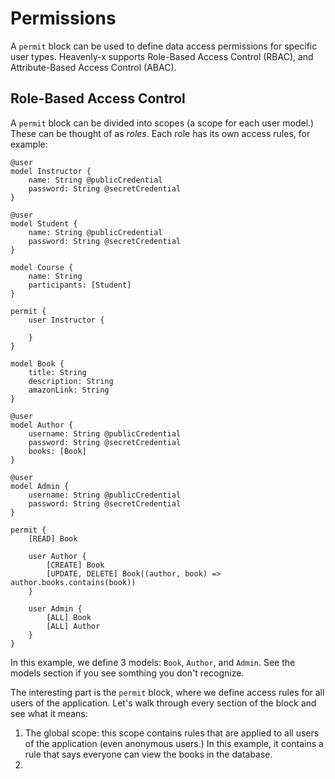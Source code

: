 # Permissions

A `permit` block can be used to define data access permissions for specific user types. Heavenly-x supports Role-Based Access Control (RBAC), and Attribute-Based Access Control (ABAC).

## Role-Based Access Control

A `permit` block can be divided into scopes (a scope for each user model.) These can be thought of as *roles*. Each role has its own access rules, for example:

```heavenly-x
@user
model Instructor {
    name: String @publicCredential
    password: String @secretCredential
}

@user
model Student {
    name: String @publicCredential
    password: String @secretCredential
}

model Course {
    name: String
    participants: [Student]
}

permit {
    user Instructor {
        
    }
}
```

```heavenly-x
model Book {
    title: String
    description: String
    amazonLink: String
}

@user
model Author {
    username: String @publicCredential
    password: String @secretCredential
    books: [Book]
}

@user
model Admin {
    username: String @publicCredential
    password: String @secretCredential
}

permit {
    [READ] Book

    user Author {
        [CREATE] Book
        [UPDATE, DELETE] Book((author, book) => author.books.contains(book))
    }

    user Admin {
        [ALL] Book
        [ALL] Author
    }
}
```

In this example, we define 3 models: `Book`, `Author`, and `Admin`. See the models section if you see somthing you don't recognize.

The interesting part is the `permit` block, where we define access rules for all users of the application. Let's walk through every section of the block and see what it means:

1. The global scope: this scope contains rules that are applied to all users of the application (even anonymous users.) In this example, it contains a rule that says everyone can view the books in the database.
2. 